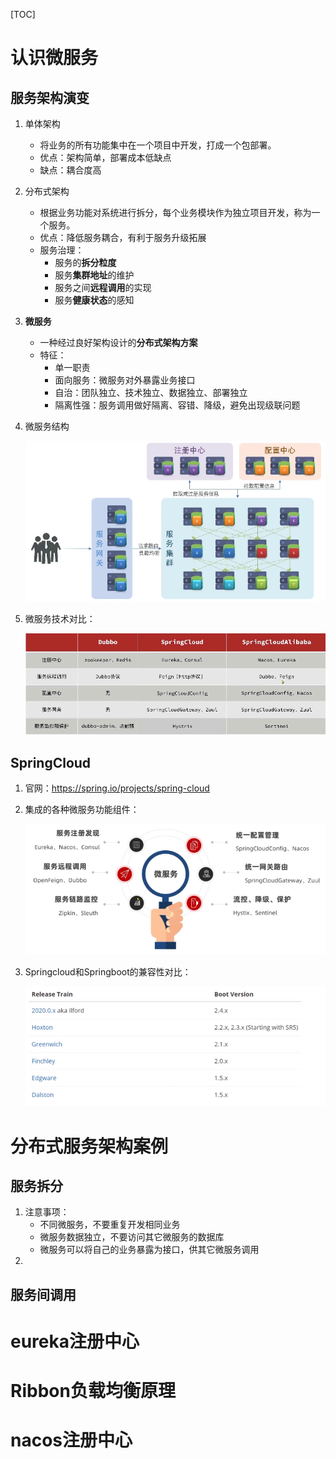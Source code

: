 [TOC]

# 认识微服务

## 服务架构演变

1. 单体架构

   - 将业务的所有功能集中在一个项目中开发，打成一个包部署。
   - 优点：架构简单，部署成本低缺点
   - 缺点：耦合度高

2. 分布式架构

   - 根据业务功能对系统进行拆分，每个业务模块作为独立项目开发，称为一个服务。
   - 优点：降低服务耦合，有利于服务升级拓展
   - 服务治理：
     - 服务的**拆分粒度**
     - 服务**集群地址**的维护
     - 服务之间**远程调用**的实现
     - 服务**健康状态**的感知

3. **微服务**

   - 一种经过良好架构设计的**分布式架构方案**
   - 特征：
     - 单一职责
     - 面向服务：微服务对外暴露业务接口
     - 自治：团队独立、技术独立、数据独立、部署独立
     - 隔离性强：服务调用做好隔离、容错、降级，避免出现级联问题

4. 微服务结构

   ![image-20220915163633251](day01.assets/image-20220915163633251.png)

5. 微服务技术对比：

   ![image-20220915164607331](day01.assets/image-20220915164607331.png)

## SpringCloud

1. 官网：https://spring.io/projects/spring-cloud

2. 集成的各种微服务功能组件：

   ![image-20220915165111092](day01.assets/image-20220915165111092.png)

3. Springcloud和Springboot的兼容性对比：

   ![image-20220915165202817](day01.assets/image-20220915165202817.png)

# 分布式服务架构案例

## 服务拆分

1. 注意事项：
   - 不同微服务，不要重复开发相同业务
   - 微服务数据独立，不要访问其它微服务的数据库
   - 微服务可以将自己的业务暴露为接口，供其它微服务调用
2. 

## 服务间调用

# eureka注册中心

# Ribbon负载均衡原理

# nacos注册中心